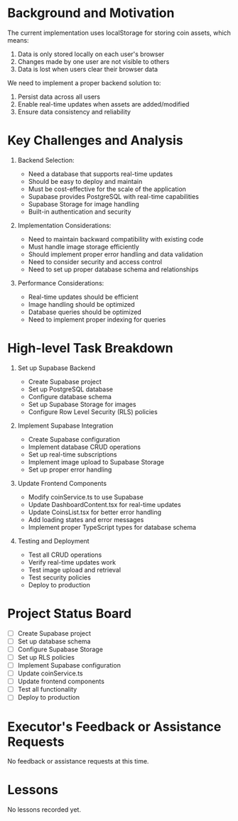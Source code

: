 # Background and Motivation
The current implementation uses localStorage for storing coin assets, which means:
1. Data is only stored locally on each user's browser
2. Changes made by one user are not visible to others
3. Data is lost when users clear their browser data

We need to implement a proper backend solution to:
1. Persist data across all users
2. Enable real-time updates when assets are added/modified
3. Ensure data consistency and reliability

# Key Challenges and Analysis
1. Backend Selection:
   - Need a database that supports real-time updates
   - Should be easy to deploy and maintain
   - Must be cost-effective for the scale of the application
   - Supabase provides PostgreSQL with real-time capabilities
   - Supabase Storage for image handling
   - Built-in authentication and security

2. Implementation Considerations:
   - Need to maintain backward compatibility with existing code
   - Must handle image storage efficiently
   - Should implement proper error handling and data validation
   - Need to consider security and access control
   - Need to set up proper database schema and relationships

3. Performance Considerations:
   - Real-time updates should be efficient
   - Image handling should be optimized
   - Database queries should be optimized
   - Need to implement proper indexing for queries

# High-level Task Breakdown
1. Set up Supabase Backend
   - Create Supabase project
   - Set up PostgreSQL database
   - Configure database schema
   - Set up Supabase Storage for images
   - Configure Row Level Security (RLS) policies

2. Implement Supabase Integration
   - Create Supabase configuration
   - Implement database CRUD operations
   - Set up real-time subscriptions
   - Implement image upload to Supabase Storage
   - Set up proper error handling

3. Update Frontend Components
   - Modify coinService.ts to use Supabase
   - Update DashboardContent.tsx for real-time updates
   - Update CoinsList.tsx for better error handling
   - Add loading states and error messages
   - Implement proper TypeScript types for database schema

4. Testing and Deployment
   - Test all CRUD operations
   - Verify real-time updates work
   - Test image upload and retrieval
   - Test security policies
   - Deploy to production

# Project Status Board
- [ ] Create Supabase project
- [ ] Set up database schema
- [ ] Configure Supabase Storage
- [ ] Set up RLS policies
- [ ] Implement Supabase configuration
- [ ] Update coinService.ts
- [ ] Update frontend components
- [ ] Test all functionality
- [ ] Deploy to production

# Executor's Feedback or Assistance Requests
No feedback or assistance requests at this time.

# Lessons
No lessons recorded yet. 